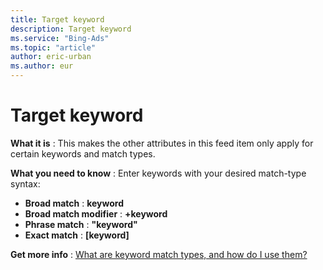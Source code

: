 ```yaml
---
title: Target keyword
description: Target keyword
ms.service: "Bing-Ads"
ms.topic: "article"
author: eric-urban
ms.author: eur
---
```


# Target keyword

**What it is** : This makes the other attributes in this feed item only apply for certain keywords and match types.

**What you need to know** : Enter keywords with your desired match-type syntax:
- **Broad match** : **keyword**
- **Broad match modifier** : **+keyword**
- **Phrase match** : **"keyword"**
- **Exact match** : **[keyword]**

**Get more info** : [What are keyword match types, and how do I use them?](../hlp_BA_CONC_MatchOptions.md)


